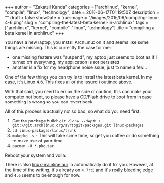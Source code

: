 +++
author = "Zakatell Kanda"
categories = ["archlinux", "kernel", "compile", "linux", "technology"]
date = 2016-06-17T01:19:50Z
description = ""
draft = false
showDate = true
image = "/images/2016/06/compiling-linux-4-6.png"
slug = "compiling-the-latest-beta-kernel-in-archlinux"
tags = ["archlinux", "kernel", "compile", "linux", "technology"]
title = "compiling a beta kernel in archlinux"
+++

You have a new laptop, you install ArchLinux on it and seems like some things are missing. This is currently the case for me:

- one missing feature was "suspend", my laptop just seems to boot as if I turned off everything, my application is not persisted
- another is a fix for my headphone noise issue, just to name a few...

One of the few things you can try is to install the latest beta kernel. In my case, it's Linux 4.6. This fixes all of the issued I outlined above.

With that said, you need to err on the side of caution, this can make your computer not boot, so please have a CD/Flash drive to boot from in case something is wrong so you can revert back.

All of this process is actually not so bad, so what do you need first.

1. Get the package build: `git clone --depth 1 git://git.archlinux.org/svntogit/packages.git linux-packages`
2. `cd linux-packages/linux/trunk`
3. `makepkg -s` - This will take some time, so get you coffee or do something to make use of your time.
4. `pacman -U *.pkg.tar`

Reboot your system and voila.

There is also [linux-mainline aur](https://aur.archlinux.org/packages/linux-mainline/) to automatically do it for you. However, at the time of the writing, it's already on `4.7rc1` and it's really bleeding edge and `4.6` seems to be enough for now.
